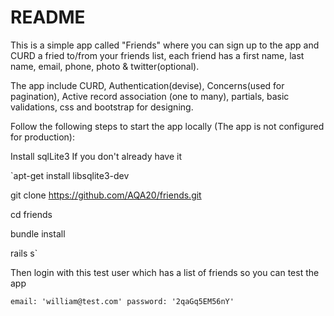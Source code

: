 # README

This is a simple app called "Friends" where you can sign up to the app and CURD a fried to/from your
friends list, each friend has a first name, last name, email, phone, photo & twitter(optional).

The app include CURD, Authentication(devise), Concerns(used for pagination), 
Active record association (one to many), partials, basic validations, css and bootstrap for designing.


Follow the following steps to start the app locally (The app is not configured for production):



Install sqlLite3 If you don't already have it

`apt-get install libsqlite3-dev

git clone https://github.com/AQA20/friends.git

cd friends

bundle install

rails s`

Then login with this test user which has a list of friends so you can test the app

`email: 'william@test.com'
password: '2qaGq5EM56nY'`

